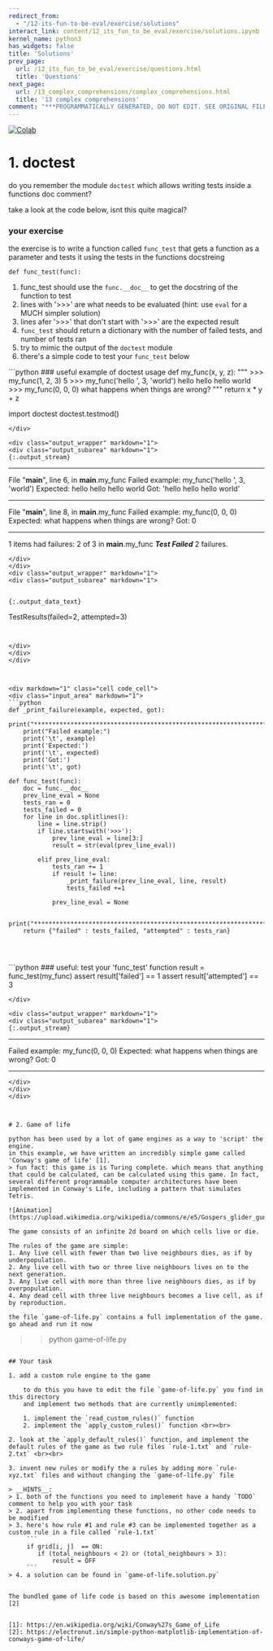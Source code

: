 ```yaml
---
redirect_from:
  - "/12-its-fun-to-be-eval/exercise/solutions"
interact_link: content/12_its_fun_to_be_eval/exercise/solutions.ipynb
kernel_name: python3
has_widgets: false
title: 'Solutions'
prev_page:
  url: /12_its_fun_to_be_eval/exercise/questions.html
  title: 'Questions'
next_page:
  url: /13_complex_comprehensions/complex_comprehensions.html
  title: '13 complex comprehensions'
comment: "***PROGRAMMATICALLY GENERATED, DO NOT EDIT. SEE ORIGINAL FILES IN /content***"
---
```

<a href="https://colab.research.google.com/github/aviadr1/learn-advanced-python/blob/master/content/12_its_fun_to_be_eval/exercise/solutions.ipynb" target="_blank">
<img src="https://colab.research.google.com/assets/colab-badge.svg" 
     title="Open this file in Google Colab" alt="Colab"/>
</a>




# 1. doctest

do you remember the module `doctest` which allows writing tests inside a functions doc comment?

take a look at the code below, isnt this quite magical?

### your exercise
the exercise is to write a function called `func_test` that gets a function as a parameter and tests it using the tests in the functions docstreing
```
def func_test(func):
```

1. func_test should use the `func.__doc__` to get the docstring of the function to test
2. lines with '>>>' are what needs to be evaluated (hint: use `eval` for a MUCH simpler solution)
3. lines afer '>>>' that don't start with '>>>' are the expected result
4. `func_test` should return a dictionary with the number of failed tests, and number of tests ran
5. try to mimic the output of the `doctest` module
6. there's a simple code to test your `func_test` below



<div markdown="1" class="cell code_cell">
<div class="input_area" markdown="1">
```python
### useful example of doctest usage
def my_func(x, y, z):
    """
    >>> my_func(1, 2, 3)
    5
    >>> my_func('hello ', 3, 'world')
    hello hello hello world
    >>> my_func(0, 0, 0)
    what happens when things are wrong?
    """
    return x * y + z

import doctest
doctest.testmod()

```
</div>

<div class="output_wrapper" markdown="1">
<div class="output_subarea" markdown="1">
{:.output_stream}
```
**********************************************************************
File "__main__", line 6, in __main__.my_func
Failed example:
    my_func('hello ', 3, 'world')
Expected:
    hello hello hello world
Got:
    'hello hello hello world'
**********************************************************************
File "__main__", line 8, in __main__.my_func
Failed example:
    my_func(0, 0, 0)
Expected:
    what happens when things are wrong?
Got:
    0
**********************************************************************
1 items had failures:
   2 of   3 in __main__.my_func
***Test Failed*** 2 failures.
```
</div>
</div>
<div class="output_wrapper" markdown="1">
<div class="output_subarea" markdown="1">


{:.output_data_text}
```
TestResults(failed=2, attempted=3)
```


</div>
</div>
</div>



<div markdown="1" class="cell code_cell">
<div class="input_area" markdown="1">
```python
def _print_failure(example, expected, got):
    print("**********************************************************************")
    print("Failed example:")
    print('\t', example)
    print('Expected:')
    print('\t', expected)
    print('Got:')
    print('\t', got)
    
def func_test(func):
    doc = func.__doc__
    prev_line_eval = None
    tests_ran = 0
    tests_failed = 0
    for line in doc.splitlines():
        line = line.strip()
        if line.startswith('>>>'):
            prev_line_eval = line[3:]
            result = str(eval(prev_line_eval))
            
        elif prev_line_eval:
            tests_ran += 1
            if result != line:
                _print_failure(prev_line_eval, line, result)
                tests_failed +=1
            
            prev_line_eval = None
    
    print("**********************************************************************")
    return {"failed" : tests_failed, "attempted" : tests_ran}
            
        
        

```
</div>

</div>



<div markdown="1" class="cell code_cell">
<div class="input_area" markdown="1">
```python
### useful: test your 'func_test' function
result = func_test(my_func)
assert result['failed'] == 1
assert result['attempted'] == 3


```
</div>

<div class="output_wrapper" markdown="1">
<div class="output_subarea" markdown="1">
{:.output_stream}
```
**********************************************************************
Failed example:
	  my_func(0, 0, 0)
Expected:
	 what happens when things are wrong?
Got:
	 0
**********************************************************************
```
</div>
</div>
</div>



# 2. Game of life

python has been used by a lot of game engines as a way to 'script' the engine.
in this example, we have written an incredibly simple game called 'Conway's game of life' [1].
> fun fact: this game is is Turing complete. which means that anything that could be calculated, can be calculated using this game. In fact, several different programmable computer architectures have been implemented in Conway's Life, including a pattern that simulates Tetris.

![Animation](https://upload.wikimedia.org/wikipedia/commons/e/e5/Gospers_glider_gun.gif)

The game consists of an infinite 2d board on which cells live or die.

The rules of the game are simple:
1. Any live cell with fewer than two live neighbours dies, as if by underpopulation.
2. Any live cell with two or three live neighbours lives on to the next generation.
3. Any live cell with more than three live neighbours dies, as if by overpopulation.
4. Any dead cell with three live neighbours becomes a live cell, as if by reproduction.

the file `game-of-life.py` contains a full implementation of the game. go ahead and run it now
```
>> python game-of-life.py
```

## Your task

1. add a custom rule engine to the game

    to do this you have to edit the file `game-of-life.py` you find in this directory
    and implement two methods that are currently unimplemented:

    1. implement the `read_custom_rules()` function
    2. implement the `apply_custom_rules()` function <br><br>

2. look at the `apply_default_rules()` function, and implement the default rules of the game as two rule files `rule-1.txt` and `rule-2.txt` <br><br>

3. invent new rules or modify the a rules by adding more `rule-xyz.txt` files and without changing the `game-of-life.py` file

> __HINTS__: 
> 1. both of the functions you need to implement have a handy `TODO` comment to help you with your task
> 2. apart from implementing these functions, no other code needs to be modified
> 3. here's how rule #1 and rule #3 can be implemented together as a custom rule in a file called `rule-1.txt`
     ```
     if grid[i, j]  == ON:
        if (total_neighbours < 2) or (total_neighbours > 3):
            result = OFF
     ```
> 4. a solution can be found in `game-of-life.solution.py`


The bundled game of life code is based on this awesome implementation [2]


[1]: https://en.wikipedia.org/wiki/Conway%27s_Game_of_Life
[2]: https://electronut.in/simple-python-matplotlib-implementation-of-conways-game-of-life/


